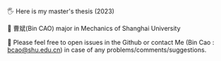 🖐️ Here is my master's thesis (2023) 

📝 曹斌(Bin CAO) major in Mechanics of Shanghai University 

📨 Please feel free to open issues in the Github or contact Me (Bin Cao : bcao@shu.edu.cn) in case of any problems/comments/suggestions.

